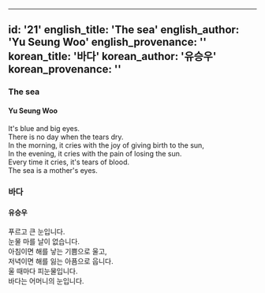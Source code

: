 
---
id: '21'
english_title: 'The sea'
english_author: 'Yu Seung Woo'
english_provenance: ''
korean_title: '바다'
korean_author: '유승우'
korean_provenance: ''
---

### The sea
#### Yu Seung Woo

It's blue and big eyes.\
There is no day when the tears dry.\
In the morning, it cries with the joy of giving birth to the sun,\
In the evening, it cries with the pain of losing the sun.\
Every time it cries, it's tears of blood.\
The sea is a mother's eyes.

### 바다
#### 유승우

푸르고 큰 눈입니다.\
눈물 마를 날이 없습니다.\
아침이면 해를 낳는 기쁨으로 울고,\
저녁이면 해를 잃는 아픔으로 웁니다.\
울 때마다 피눈물입니다.\
바다는 어머니의 눈입니다.
